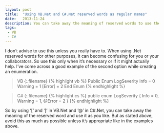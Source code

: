 ```yaml
---
layout: post
title:  "Using VB.Net and C#.Net reserved words as regular names"
date:   2013-11-24
description: You can take away the meaning of reserved words to use them any way you like. But I don’t advise doing so unless it’s really appropriate to do so. For example, as an entry of an enumeration.
tags:
 - VB
 - C#
---
```

I don’t advise to use this unless you really have to. When using .Net reserved words for other purposes, it can become confusing for you or your collaborators. So use this only when it’s necessary or if it might actually help. I’ve come across a good example of the second option while creating an enumeration.

>VB
{:.filename}
{% highlight vb %}
Public Enum LogSeverity
     Info = 0
     Warning = 1
     [Error] = 2
End Enum
{% endhighlight %}

>C#
{:.filename}
{% highlight cs %}
public enum LogSeverity
{
     Info = 0,
     Warning = 1,
     @Error = 2
}
{% endhighlight %}

So by using ‘[‘ and ‘]’ in VB.Net and ‘@’ in C#.Net, you can take away the meaning of the reserved word and use it as you like. But as stated above, avoid this as much as possible unless it’s appropriate like in the examples above.
